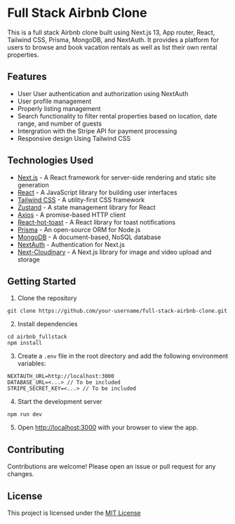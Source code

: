 # Full Stack Airbnb Clone

This is a full stack Airbnb clone built using Next.js 13, App router, React, Tailwind CSS, Prisma, MongoDB, and NextAuth. It provides a platform for users to browse and book vacation rentals as well as list their own rental properties.

## Features
* User User authentication and authorization using NextAuth
* User profile management
* Properly listing management
* Search functionality to filter rental properties based on location, date range, and number of guests
* Intergration with the Stripe API for payment processing
* Responsive design Using Tailwind CSS

## Technologies Used
* [Next.js](https://next.js.org) - A React framework for server-side rendering and static site generation
* [React](https://reactjs.org) - A JavaScript library for building user interfaces
* [Tailwind CSS](https://tailwindcss.com) - A utility-first CSS framework
* [Zustand](https://zustand.surge.sh) - A state management library for React
* [Axios](https://axios-http.com) - A promise-based HTTP client
* [React-hot-toast](https://react-hot-toast.com) - A React library for toast notifications
* [Prisma](https://prisma.io) - An open-source ORM for Node.js
* [MongoDB](https://mongodb.com) - A document-based, NoSQL database
* [NextAuth](https://next-auth.js.org) - Authentication for Next.js
* [Next-Cloudinary](https://next-cloudinary.spacejelly.dev) - A Next.js library for image and video upload and storage

## Getting Started
1. Clone the repository
```
git clone https://github.com/your-username/full-stack-airbnb-clone.git
```

2. Install dependencies
```
cd airbnb_fullstack
npm install
```

3. Create a `.env` file in the root directory and add the following environment variables:
```
NEXTAUTH_URL=http://localhost:3000
DATABASE_URL=<...> // To be included
STRIPE_SECRET_KEY=<...> // To be included
```

4. Start the development server
```
npm run dev
```

5. Open [http://localhost:3000](http://localhost:3000) with your browser to view the app.

## Contributing
Contributions are welcome! Please open an issue or pull request for any changes.

## License
This project is licensed under the [MIT License](License.txt)